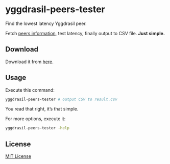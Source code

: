# yggdrasil-peers-tester

Find the lowest latency Yggdrasil peer.

Fetch [peers information](https://publicpeers.neilalexander.dev/), test latency, finally output to CSV file. **Just simple.**

## Download

Download it from [here](https://github.com/cry0ice/yggdrasil-peers-tester/releases).

## Usage

Execute this command:

```bash
yggdrasil-peers-tester # output CSV to result.csv
```

You read that right, it’s that simple.

For more options, execute it:

```bash
yggdrasil-peers-tester -help
```

## License

[MIT License](LICENSE.md)
